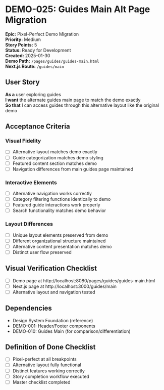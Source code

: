 # DEMO-025: Guides Main Alt Page Migration

**Epic:** Pixel-Perfect Demo Migration  
**Priority:** Medium  
**Story Points:** 5  
**Status:** Ready for Development  
**Created:** 2025-01-30  
**Demo Path:** `/pages/guides/guides-main.html`  
**Next.js Route:** `/guides/main`

## User Story

**As a** user exploring guides  
**I want** the alternate guides main page to match the demo exactly  
**So that** I can access guides through this alternative layout like the original demo

## Acceptance Criteria

### Visual Fidelity
- [ ] Alternative layout matches demo exactly
- [ ] Guide categorization matches demo styling
- [ ] Featured content section matches demo
- [ ] Navigation differences from main guides page maintained

### Interactive Elements
- [ ] Alternative navigation works correctly
- [ ] Category filtering functions identically to demo
- [ ] Featured guide interactions work properly
- [ ] Search functionality matches demo behavior

### Layout Differences
- [ ] Unique layout elements preserved from demo
- [ ] Different organizational structure maintained
- [ ] Alternative content presentation matches demo
- [ ] Distinct user flow preserved

## Visual Verification Checklist
- [ ] Demo page at http://localhost:8080/pages/guides/guides-main.html
- [ ] Next.js page at http://localhost:3000/guides/main
- [ ] Alternative layout and navigation tested

## Dependencies
- Design System Foundation (reference)
- DEMO-001: Header/Footer components
- DEMO-010: Guides Main (for comparison/differentiation)

## Definition of Done Checklist
- [ ] Pixel-perfect at all breakpoints
- [ ] Alternative layout fully functional
- [ ] Distinct features working correctly
- [ ] Story completion workflow executed
- [ ] Master checklist completed